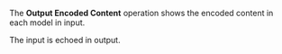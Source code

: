 The **Output Encoded Content** operation shows the encoded content in each model in input.

The input is echoed in output.
